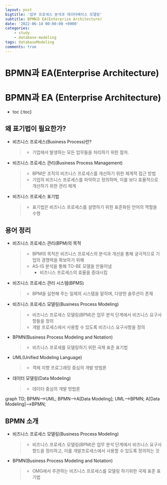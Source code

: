 ```yaml
---
layout: post
bigtitle: '업무 프로세스 분석과 데이터베이스 모델링'
subtitle: BPMN과 EA(Enterprise Architecture)
date: '2022-06-14 00:00:00 +0900'
categories:
    - study
    - database-modeling
tags: databaseModeling
comments: true
---
```


# BPMN과 EA(Enterprise Architecture)

# BPMN과 EA (Enterprise Architecture)
* toc
{:toc}

## 왜 표기법이 필요한가?

+ 비즈니스 프로세스(Business Process)란?
  > + 기업에서 발생하는 모든 업무들을 처리하기 위한 절차.
+ 비즈니스 프로세스 관리(Business Process Management)
  > + BPM은 조직의 비즈니스 프로세스를 개선하기 위한 체계적 접근 방법
  > + 기업의 비즈니스 프로세스를 파악하고 정의하며, 이를 보다 효욜적으로 개선하기 위한  관리 체계
+ 비즈니스 프로세스 표기법
  > + 표기법은 비즈니스 프로세스를 설명하기 위한 표준화된 언어의 역할을 수행

## 용어 정리
  + 비즈니스 프로세스 관리(BPM)의 목적
    > + BPM의 목적은 비즈니스 프로세스의 분석과 개선을 통해 궁극적으로 기업의 경쟁력을 확보하기 위해
    > + AS-IS 분석을 통해 TO-BE 모델을 만들어냄
    >   + 비즈니스 프로세스의 효율을 증대시킴
  + 비즈니스 프로세스 관리 시스템(BPMS)
    > + BPM을 실현해 주는 일체의 시스템을 말하며, 다양한 솔루션이 존재
  + 비즈니스 프로세스 모델링(Business Process Modeling)
    > + 비즈니스 프로세스 모델링(BPM)은 업무 분석 단계에서 비즈니스 요구사항들을 정의
    > + 개발 프로세스에서 사용할 수 있도록 비즈니스 요구사항을 정의
  + BPMN(Business Process Modeling and Notation)
    > + 비즈니스 프로세를 모델링하기 위한 국제 표준 표기법
  + UML(Unified Modeling Language)
    > + 객체 지향 프로그래밍 중심의 개발 방법론
  + 데이터 모델링(Data Modeling)
    > + 데이터 중심의 개발 방법론

<div class="language-mermaid">
graph TD;
    BPMN-->UML;
    BPMN-->A[Data Modeling];
    UML-->BPMN;
    A[Data Modeling]-->BPMN;
</div>

## BPMN 소개
  + 비즈니스 프로세스 모델링(Business Process Modeling)
    > + 비즈니스 프로세스 모델링(BPM)은 업무 분석 단계에서 비즈니스 요구사항드을 정리하고, 이를 개발프로세스에서 사용할 수 있도록 정의하는 것
  + BPMN(Business Process Modeling and Notation)
    > + OMG에서 주관하는 비즈니스 프로세스를 모델링 하기위한 국제 표준 표기법